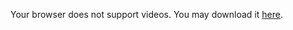 <SlidevVideo mute controls>
  <!-- Anything that can go in an HTML video element. -->
  <source src="../../videos/projetoweb.mp4" type="video/mp4" />
  <p>
    Your browser does not support videos. You may download it
    <a href="../../videos/projetoweb.mp4">here</a>.
  </p>
</SlidevVideo>